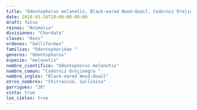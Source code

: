 ```yaml
---
title: "Odontophorus melanotis, Black-eared Wood-Quail, Codorniz Orejinegra "
date: 2018-03-26T20:00:00-00:00
draft: false
reinos: "Animalia"
divisiones: "Chordata"
clases: "Aves"
ordenes: "Galliformes"
familias: "Odontophoridae "
generos: "Odontophorus"
especie: "melanotis"
nombre_cientifico: "Odontophorus melanotis"
nombre_comun: "Codorniz Orejinegra "
nombre_ingles: "Black-eared Wood-Quail"
otros_nombres: "Chirrascuá, Gallinita"
garrigues: "28"
vista: true
los_cielos: true
---
```

